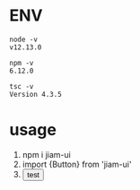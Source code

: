 # ENV
```
node -v
v12.13.0

npm -v
6.12.0

tsc -v
Version 4.3.5
```

# usage
1. npm i jiam-ui
2. import {Button} from 'jiam-ui'
3. <Button>test</Button>